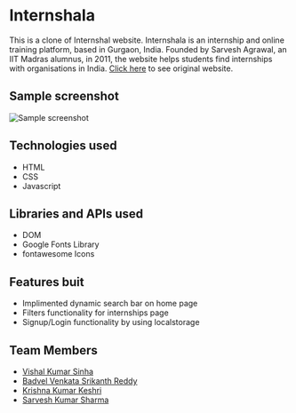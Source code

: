 # Internshala
This is a clone of Internshal website. Internshala is an internship and online training platform, based in Gurgaon, India. Founded by Sarvesh Agrawal, an IIT Madras alumnus, in 2011, the website helps students find internships with organisations in India. [Click here](https://internshala.com/) to see original website.

## Sample screenshot

![Sample screenshot](/image/screenshot.png "Home page screenshot")

## Technologies used
* HTML
* CSS
* Javascript

## Libraries and APIs used

* DOM
* Google Fonts Library
* fontawesome Icons

## Features buit

* Implimented dynamic search bar on home page
* Filters functionality for internships page
* Signup/Login functionality by using localstorage



## Team Members

- [Vishal Kumar Sinha](https://github.com/Vishal062)
- [Badvel Venkata Srikanth Reddy](https://github.com/SrikanthReddyBV)
- [Krishna Kumar Keshri](https://github.com/KrishnaKumarKeshri96)
- [Sarvesh Kumar Sharma](https://github.com/SARVESHSHARMA-SKS)


